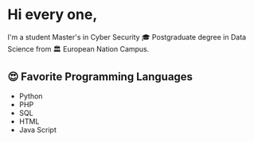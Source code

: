 <h1>
  Hi every one,
</h1>
  
I'm a student Master's in Cyber Security 🎓 Postgraduate degree in Data Science from 🏛 European Nation Campus. 

<h2>😍 Favorite Programming Languages </h2>
<ul>
  <li>Python</li>
  <li>PHP</li>
  <li>SQL</li>
  <li>HTML</li>
  <li>Java Script</li>
</ul>
